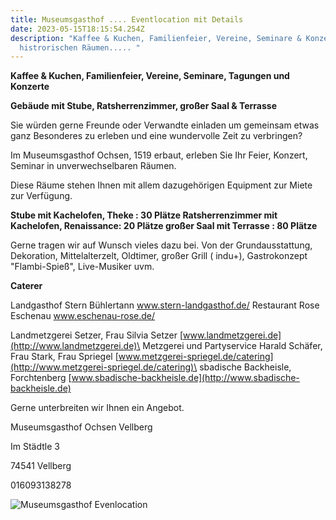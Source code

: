 ```yaml
---
title: Museumsgasthof .... Eventlocation mit Details
date: 2023-05-15T18:15:54.254Z
description: "Kaffee & Kuchen, Familienfeier, Vereine, Seminare & Konzerte in
  histrorischen Räumen..... "
---
```

**K﻿affee & Kuchen, Familienfeier, Vereine, Seminare, Tagungen und Konzerte** 

**Gebäude mit Stube, Ratsherrenzimmer, großer Saal & Terrasse**

Sie würden gerne Freunde oder Verwandte einladen um gemeinsam etwas ganz Besonderes zu erleben und eine wundervolle Zeit zu verbringen?

Im Museumsgasthof Ochsen, 1519 erbaut, erleben Sie Ihr Feier, Konzert, Seminar in unverwechselbaren Räumen.

Diese Räume stehen Ihnen mit allem dazugehörigen Equipment zur Miete zur Verfügung.

**S﻿tube mit Kachelofen, Theke :                                   30 Plätze                                                                                              Ratsherrenzimmer mit Kachelofen, Renaissance:    20 Plätze                                                                                großer Saal mit Terrasse :                                          80 Plätze** 

Gerne tragen wir auf Wunsch vieles dazu bei. Von der Grundausstattung, Dekoration, Mittelalterzelt, Oldtimer, großer Grill ( indu+), Gastrokonzept "Flambi-Spieß", Live-Musiker uvm. 

**Caterer**

Landgasthof Stern Bühlertann                                                                www.stern-landgasthof.de/                                                                           Restaurant Rose Eschenau                                                                      www.eschenau-rose.de/    

Landmetzgerei Setzer, Frau Silvia Setzer                                                [www.landmetzgerei.de](http://www.landmetzgerei.de)\
Metzgerei und Partyservice Harald Schäfer, Frau Stark, Frau Spriegel   [www.metzgerei-spriegel.de/catering](http://www.metzgerei-spriegel.de/catering)\
sbadische Backheisle, Forchtenberg                                                       [www.sbadische-backheisle.de](http://www.sbadische-backheisle.de)

Gerne unterbreiten wir Ihnen ein Angebot.

Museumsgasthof Ochsen Vellberg

Im Städtle 3

74541 Vellberg

016093138278

![Museumsgasthof Evenlocation](/assets/img_3391.jpg "Museumsgasthof Eventlocation")